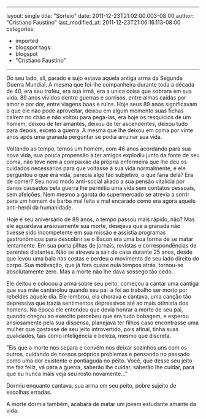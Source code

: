 
---
layout: single
title: "Sorteio"
date: 2011-12-23T21:02:00.003-08:00
author: "Cristiano Faustino"
last_modified_at: 2011-12-23T21:06:16.113-08:00
categories:
  - imported
  - blogspot
tags:
  - blogspot
  - "Cristiano Faustino"
---

Do seu lado, ali, parado e sujo estava aquela antiga arma da Segunda Guerra Mundial. A mesma que foi-lhe companheira durante toda a década de 40, era seu troféu, era sua irmã, era a unica coisa que sobrara em sua vida. 89 anos vividos dentre guerras e sorrisos, entre almas caídas por amor e por dor, entre viagens boas e ruins. Hoje seus 89 anos significavam o que ele não pode aproveitar, deixou em algum momento suas fichas caírem no chão e não voltou para pegá-las, era hoje os resquícios de um homem, deixou de ter amantes, deixou de ter ascendentes, deixou tudo para depois, exceto a guerra. A mesma que lhe deixou em coma por vinte anos após uma granada perguntar se podia arruinar sua vida.




Voltando ao tempo, temos um homem, com 46 anos acordando para sua nova vida, sua pouca propensão a ter amigos explodiu junto da fonte de seu coma, não teve nem a compaixão da própria enfermeira que lhe deu os cuidados necessários para que voltasse à sua vida normalmente, e ele perguntou o que era vida, parecia algo tão subjetivo, o que faria dela? Era de comer? Seu novo modo anti-social aliado a sua pensão vitalícia por danos causados pela guerra lhe permitiu uma vida sem contatos pessoais, sem afeições. Nem mesmo a garota do supermercado se atrevia a sorrir para um homem de barba mal feita e mal encarado como era agora aquele anti-herói da humanidade.



Hoje é seu aniversário de 89 anos, o tempo passou mais rápido, não? Mas ele aguardava ansiosamente sua morte, desejava que a granada não tivesse sido incompetente em sua missão e assistia programas gastronômicos para descobrir se o Bacon era uma boa forma de se matar lentamente. Em sua porta pilhas de jornais, revistas e correspondências de parentes distantes. Não se atreveu a sair de casa durante 25 anos, desde que levou uma bala nas costas e perdeu o movimento de seu lado direito do corpo. Sua motivação, que já fora quase nula tempos atrás, tornou-se absolutamente zero. Mas a morte não lhe dava sossego tão cedo.



Ele deitou e colocou a arma sobre seu peito, começou a cantar uma cantiga que sua mãe cantarolou quando seu pai ia foi ao trabalho ser morto por rebeldes aquele dia. Ele lembrou, ela chorava e cantava, uma canção tão depressiva que trazia sentimentos depressivos até ao mais otimista dos homens. Na época ele entendeu que devia honrar a morte de seu pai, quando chegou ao exercito percebeu que era tudo bobagem, e esperou ansiosamente pela sua dispensa, planejava ter filhos caso encontrasse uma mulher que gostasse de seu jeito introvertido, pois afinal, tinha suas qualidades, tais como inteligência e beleza, mesmo que discreta.



"Eis que a morte nos separa e convém nos deixar sozinhos uns com os outros, cuidando de nossos próprios problemas e pensando no passado como uma dor existente e pontiaguda no peito. Você, que desse seu jeito me faz feliz, vá para a guerra, saberão lhe cuidar, saberão lhe cuidar, para que eu nunca mais veja seu rosto novamente..."



Dormiu enquanto cantava, sua arma em seu peito, pobre sujeito de escolhas erradas.



A morte dormia também, acabara de matar um jovem estudante amante da vida.
